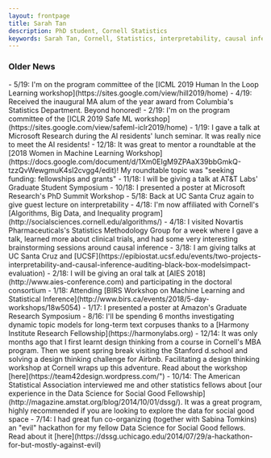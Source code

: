 ```yaml
---
layout: frontpage
title: Sarah Tan
description: PhD student, Cornell Statistics
keywords: Sarah Tan, Cornell, Statistics, interpretability, causal inference
---
```


<div class="row-fluid" id="news"><h3>Older News</h3>
</div>
- 5/19: I'm on the program committee of the [ICML 2019 Human In the Loop Learning workshop](https://sites.google.com/view/hill2019/home)
- 4/19: Received the inaugural MA alum of the year award from Columbia's Statistics Department. Beyond honored!
- 2/19: I'm on the program committee of the [ICLR 2019 Safe ML workshop](https://sites.google.com/view/safeml-iclr2019/home)
- 1/19: I gave a talk at Microsoft Research during the AI residents' lunch seminar. It was really nice to meet the AI residents!
- 12/18: It was great to mentor a roundtable at the [2018 Women in Machine Learning Workshop](https://docs.google.com/document/d/1Xm0EIgM9ZPAaX39bbGmkQ-tzzQvWewgmuK4sI2cvgg4/edit)! My roundtable topic was "seeking funding: fellowships and grants"
- 11/18: I will be giving a talk at AT&T Labs' Graduate Student Symposium
- 10/18: I presented a poster at Microsoft Research's PhD Summit Workshop
- 5/18: Back at UC Santa Cruz again to give guest lecture on interpretability
- 4/18: I'm now affiliated with Cornell's [Algorithms, Big Data, and Inequality program](http://socialsciences.cornell.edu/algorithms/)
- 4/18: I visited Novartis Pharmaceuticals's Statistics Methodology Group for a week where I gave a talk, learned more about clinical trials, and had some very interesting brainstorming sessions around causal inference
- 3/18: I am giving talks at UC Santa Cruz and [UCSF](https://epibiostat.ucsf.edu/events/two-projects-interpretability-and-causal-inference-auditing-black-box-modelsimpact-evaluation)
- 2/18: I will be giving an oral talk at [AIES 2018](http://www.aies-conference.com) and participating in the doctoral consortium
- 1/18: Attending [BIRS Workshop on Machine Learning and Statistical Inference](http://www.birs.ca/events/2018/5-day-workshops/18w5054)
- 1/17: I presented a poster at Amazon's Graduate Research Symposium
- 8/16: I'll be spending 6 months investigating dynamic topic models for long-term text corpuses thanks to a [Harmony Institute Research Fellowship](https://harmonylabs.org)
- 12/14: It was only months ago that I first learnt design thinking from a course in Cornell's MBA program. Then we spent spring break visiting the Stanford d.school and solving a design thinking challenge for Airbnb. Facilitating a design thinking workshop at Cornell wraps up this adventure. Read about the workshop [here](https://team42design.wordpress.com/")
- 10/14: The American Statistical Association interviewed me and other statistics fellows about [our experience in the Data Science for Social Good Fellowship](http://magazine.amstat.org/blog/2014/10/01/dssg/). It was a great program, highly recommended if you are looking to explore the data for social good space
- 7/14: I had great fun co-organizing (together with Sabina Tomkins) an "evil" hackathon for my fellow Data Science for Social Good fellows. Read about it [here](https://dssg.uchicago.edu/2014/07/29/a-hackathon-for-but-mostly-against-evil)
